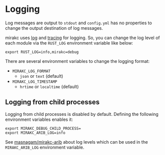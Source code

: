 # Logging

Log messages are output to `stdout` and `config.yml` has no properties to change
the output destination of log messages.

mirakc uses [log] and [tracing] for logging.  So, you can change the log level
of each module via the `RUST_LOG` environment variable like below:

```shell
export RUST_LOG=info,mirakc=debug
```

There are several environment variables to change the logging format:

* `MIRAKC_LOG_FORMAT`
  * `json` or `text` (default)
* `MIRAKC_LOG_TIMESTAMP`
  * `hrtime` or `localtime` (default)

[log]: https://crates.io/crates/log
[tracing]: https://github.com/tokio-rs/tracing
[issues/6]: https://github.com/masnagam/mirakc/issues/6

## Logging from child processes

Logging from child processes is disabled by default.  Defining the following
environment variables enables it:

```shell
export MIRAKC_DEBUG_CHILD_PROCESS=
export MIRAKC_ARIB_LOG=info
```

See [masnagam/mirakc-arib](https://github.com/masnagam/mirakc-arib#logging)
about log levels which can be used in the `MIRAKC_ARIB_LOG` environment
variable.
